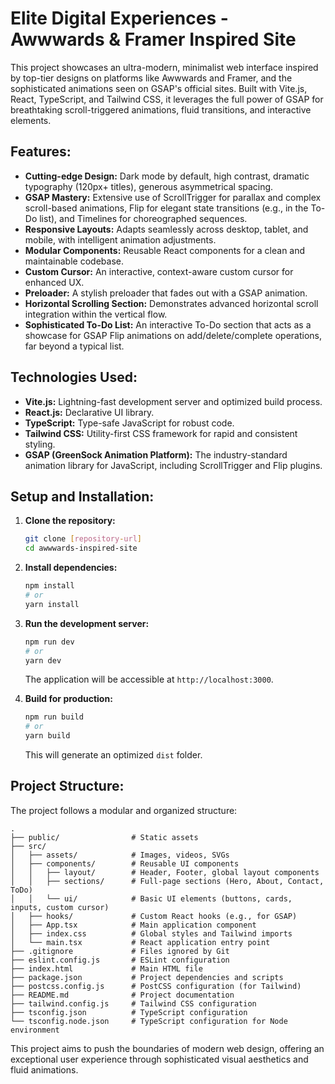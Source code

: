 # Elite Digital Experiences - Awwwards & Framer Inspired Site

This project showcases an ultra-modern, minimalist web interface inspired by top-tier designs on platforms like Awwwards and Framer, and the sophisticated animations seen on GSAP's official sites. Built with Vite.js, React, TypeScript, and Tailwind CSS, it leverages the full power of GSAP for breathtaking scroll-triggered animations, fluid transitions, and interactive elements.

## Features:
- **Cutting-edge Design:** Dark mode by default, high contrast, dramatic typography (120px+ titles), generous asymmetrical spacing.
- **GSAP Mastery:** Extensive use of ScrollTrigger for parallax and complex scroll-based animations, Flip for elegant state transitions (e.g., in the To-Do list), and Timelines for choreographed sequences.
- **Responsive Layouts:** Adapts seamlessly across desktop, tablet, and mobile, with intelligent animation adjustments.
- **Modular Components:** Reusable React components for a clean and maintainable codebase.
- **Custom Cursor:** An interactive, context-aware custom cursor for enhanced UX.
- **Preloader:** A stylish preloader that fades out with a GSAP animation.
- **Horizontal Scrolling Section:** Demonstrates advanced horizontal scroll integration within the vertical flow.
- **Sophisticated To-Do List:** An interactive To-Do section that acts as a showcase for GSAP Flip animations on add/delete/complete operations, far beyond a typical list.

## Technologies Used:
- **Vite.js:** Lightning-fast development server and optimized build process.
- **React.js:** Declarative UI library.
- **TypeScript:** Type-safe JavaScript for robust code.
- **Tailwind CSS:** Utility-first CSS framework for rapid and consistent styling.
- **GSAP (GreenSock Animation Platform):** The industry-standard animation library for JavaScript, including ScrollTrigger and Flip plugins.

## Setup and Installation:

1.  **Clone the repository:**
    ```bash
    git clone [repository-url]
    cd awwwards-inspired-site
    ```

2.  **Install dependencies:**
    ```bash
    npm install
    # or
    yarn install
    ```

3.  **Run the development server:**
    ```bash
    npm run dev
    # or
    yarn dev
    ```
    The application will be accessible at `http://localhost:3000`.

4.  **Build for production:**
    ```bash
    npm run build
    # or
    yarn build
    ```
    This will generate an optimized `dist` folder.

## Project Structure:

The project follows a modular and organized structure:

```
.
├── public/                # Static assets
├── src/
│   ├── assets/            # Images, videos, SVGs
│   ├── components/        # Reusable UI components
│   │   ├── layout/        # Header, Footer, global layout components
│   │   ├── sections/      # Full-page sections (Hero, About, Contact, ToDo)
│   │   └── ui/            # Basic UI elements (buttons, cards, inputs, custom cursor)
│   ├── hooks/             # Custom React hooks (e.g., for GSAP)
│   ├── App.tsx            # Main application component
│   ├── index.css          # Global styles and Tailwind imports
│   └── main.tsx           # React application entry point
├── .gitignore             # Files ignored by Git
├── eslint.config.js       # ESLint configuration
├── index.html             # Main HTML file
├── package.json           # Project dependencies and scripts
├── postcss.config.js      # PostCSS configuration (for Tailwind)
├── README.md              # Project documentation
├── tailwind.config.js     # Tailwind CSS configuration
├── tsconfig.json          # TypeScript configuration
└── tsconfig.node.json     # TypeScript configuration for Node environment
```

This project aims to push the boundaries of modern web design, offering an exceptional user experience through sophisticated visual aesthetics and fluid animations.